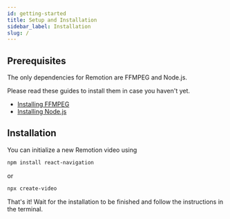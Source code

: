 ```yaml
---
id: getting-started
title: Setup and Installation
sidebar_label: Installation
slug: /
---
```


## Prerequisites

The only dependencies for Remotion are FFMPEG and Node.js.

Please read these guides to install them in case you haven't yet.

- [Installing FFMPEG](https://github.com/adaptlearning/adapt_authoring/wiki/Installing-FFmpeg)
- [Installing Node.js](https://nodejs.org/en/download/)

## Installation

You can initialize a new Remotion video using

```sh
npm install react-navigation
```

or

```sh
npx create-video
```

That's it! Wait for the installation to be finished and follow the instructions in the terminal.
